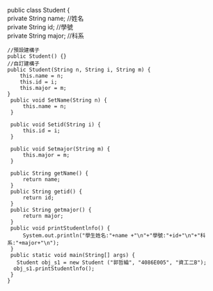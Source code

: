 public class Student {                                                                     
	private String name; //姓名                                                              
	private String id; //學號                                                                
	private String major; //科系                                                             
	                                                                                       
	//預設建構子                                                                                
	public Student() {}                                                                    
	//自訂建構子                                                                                
	public Student(String n, String i, String m) {                                         
		this.name = n;                                                                     
		this.id = i;                                                                       
		this.major = m;                                                                    
	}                                                                                      
	 public void SetName(String n) {                                                       
		 this.name = n;                                                                    
	 }                                                                                     
	                                                                                       
	 public void Setid(String i) {                                                         
		 this.id = i;                                                                      
	 }                                                                                     
	                                                                                       
	 public void Setmajor(String m) {                                                      
		 this.major = m;                                                                   
	 }                                                                                     
	                                                                                       
	 public String getName() {                                                             
		 return name;                                                                      
	 }                                                                                     
	 public String getid() {                                                               
		 return id;                                                                        
	 }                                                                                     
	 public String getmajor() {                                                            
		 return major;                                                                     
	 }                                                                                     
	 public void printStudentlnfo() {                                                      
		 System.out.println("學生姓名:"+name +"\n"+"學號:"+id+"\n"+"科系:"+major+"\n");            
	 }                                                                                     
	 public static void main(String[] args) {                                              
	   Student obj_s1 = new Student ("郭哲綸", "4086E005", "資工二B");                           
	  obj_s1.printStudentlnfo();                                                           
	 }                                                                                     
	}                                                                                      
